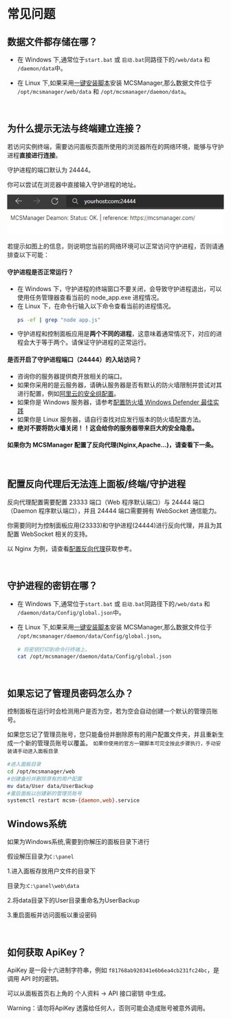 # 常见问题

## 数据文件都存储在哪？

- 在 Windows 下,通常位于`start.bat` 或 `启动.bat`同路径下的`/web/data` 和 `/daemon/data`中。

- 在 Linux 下,如果采用[一键安装脚本](https://github.com/MCSManager/MCSManager#%E5%9C%A8-linux-%E8%BF%90%E8%A1%8C)安装 MCSManager,那么数据文件位于 `/opt/mcsmanager/web/data` 和 `/opt/mcsmanager/daemon/data`。

<br />

## 为什么提示无法与终端建立连接？

若访问实例终端，需要访问面板页面所使用的浏览器所在的网络环境，能够与守护进程**直接进行连接**。

守护进程的端口默认为 24444。

你可以尝试在浏览器中直接输入守护进程的地址。

![图片](images/check_connect.png)

若提示如图上的信息，则说明您当前的网络环境可以正常访问守护进程，否则请通排查以下可能：

#### 守护进程是否正常运行？

- 在 Windows 下，守护进程的终端窗口不要关闭，会导致守护进程退出，可以使用任务管理器查看当前的 node_app.exe 进程情况。
- 在 Linux 下，在命令行输入以下命令查看当前的进程情况。
  ``` bash
  ps -ef | grep "node app.js"
  ```
- 守护进程和控制面板应用是**两个不同的进程**，这意味着通常情况下，对应的进程会大于等于两个。请保证守护进程的正常运行。

#### 是否开启了守护进程端口（24444）的入站访问？

- 咨询你的服务器提供商开放相关的端口。
- 如果你采用的是云服务器，请确认服务器是否有默认的防火墙限制并尝试对其进行配置，例如[阿里云的安全组配置](https://help.aliyun.com/knowledge_detail/40570.html?spm=5176.2020520101securitygroup.help.dexternal.73964df5HSyMZw)。
- 如果你是 Windows 服务器，请参考[配置防火墙 Windows Defender 最佳实践](https://docs.microsoft.com/zh-cn/windows/security/threat-protection/windows-firewall/best-practices-configuring)
- 如果你是 Linux 服务器，请自行查找对应发行版本的防火墙配置方法。
- **绝对不要将防火墙关闭！！这会给你的服务器带来巨大的安全隐患。**

#### 如果你为 MCSManager 配置了反向代理(Nginx,Apache...)，请查看下一条。

<br />

## 配置反向代理后无法连上面板/终端/守护进程

反向代理配置需要配置 23333 端口（Web 程序默认端口）与 24444 端口（Daemon 程序默认端口），并且 24444 端口需要拥有 WebSocket 通信能力。

你需要同时为控制面板应用(23333)和守护进程(24444)进行反向代理，并且为其配置 WebSocket 相关的支持。

以 Nginx 为例，请查看[配置反向代理](/tutorial/simple_reverse_proxy.md)获取参考。

<br />

## 守护进程的密钥在哪？

- 在 Windows 下,通常位于`start.bat` 或 `启动.bat`同路径下的`/web/data` 和 `/daemon/data/Config/global.json`中。

- 在 Linux 下,如果采用[一键安装脚本](https://github.com/MCSManager/MCSManager#%E5%9C%A8-linux-%E8%BF%90%E8%A1%8C)安装 MCSManager,那么数据文件位于 `/opt/mcsmanager/daemon/data/Config/global.json`。
    ```bash
    # 将密钥打印到命令行终端上。
    cat /opt/mcsmanager/daemon/data/Config/global.json
    ```

<br />

## 如果忘记了管理员密码怎么办？

控制面板在运行时会检测用户是否为空，若为空会自动创建一个默认的管理员账号。

如果您忘记了管理员账号，您只能备份并删除原有的用户配置文件夹，并且重新生成一个新的管理员账号以覆盖。
`如果你使用的官方一键脚本可完全按此步骤执行，手动安装请手动进入面板目录`

``` bash
#进入面板目录
cd /opt/mcsmanager/web
#创建备份并删除原有的用户配置
mv data/User data/UserBackup
#重启面板以创建新的管理员账号
systemctl restart mcsm-{daemon,web}.service
```
## Windows系统

如果为Windows系统,需要到你解压的面板目录下进行

假设解压目录为`C:\panel`

1.进入面板存放用户文件的目录下

目录为:`C:\panel\web\data`

2.将data目录下的User目录重命名为UserBackup

3.重启面板并访问面板以重设密码

<br />


## 如何获取 ApiKey？

ApiKey 是一段十六进制字符串，例如 `f81768ab920341e6b6ea4cb231fc24bc`，是调用 API 时的密钥。

可以从面板首页右上角的 个人资料 -> API 接口密钥 中生成。

Warning：请勿将ApiKey 透露给任何人，否则可能会造成账号被意外调用。

<br />

